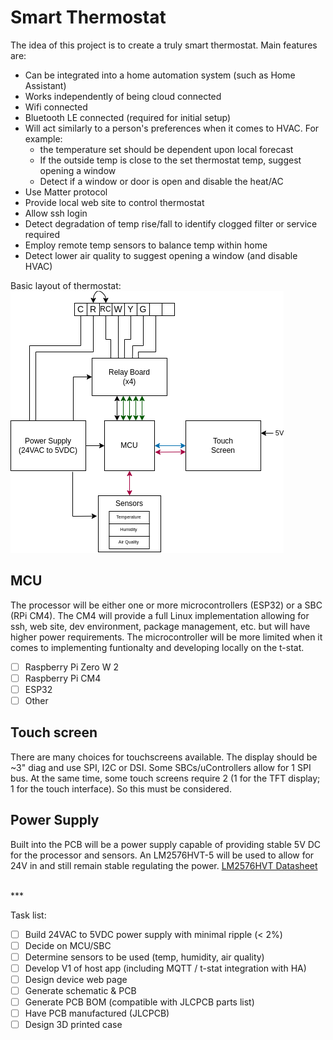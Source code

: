 # Smart Thermostat

The idea of this project is to create a truly smart thermostat.
Main features are:

* Can be integrated into a home automation system (such as Home Assistant)
* Works independently of being cloud connected
* Wifi connected
* Bluetooth LE connected (required for initial setup)
* Will act similarly to a person's preferences when it comes to HVAC. For example:
    * the temperature set should be dependent upon local forecast
    * If the outside temp is close to the set thermostat temp, suggest opening a window
    * Detect if a window or door is open and disable the heat/AC
* Use Matter protocol
* Provide local web site to control thermostat
* Allow ssh login
* Detect degradation of temp rise/fall to identify clogged filter or service required
* Employ remote temp sensors to balance temp within home
* Detect lower air quality to suggest opening a window (and disable HVAC)

Basic layout of thermostat:
<img src="./Block%20Diagram.drawio.png">

## MCU

The processor will be either one or more microcontrollers (ESP32) or a SBC (RPi CM4). The CM4 will provide a full Linux implementation allowing for ssh, web site, dev environment, package management, etc. but will have higher power requirements. The microcontroller will be more limited when it comes to implementing funtionalty and developing locally on the t-stat.

* [ ] Raspberry Pi Zero W 2
* [ ] Raspberry Pi CM4
* [ ] ESP32
* [ ] Other

## Touch screen

There are many choices for touchscreens available. The display should be \~3" diag and use SPI, I2C or DSI. Some SBCs/uControllers allow for 1 SPI bus. At the same time, some touch screens require 2 (1 for the TFT display; 1 for the touch interface). So this must be considered. 

## Power Supply

Built into the PCB will be a power supply capable of providing stable 5V DC for the processor and sensors. An LM2576HVT-5 will be used to allow for 24V in and still remain stable regulating the power.
[LM2576HVT Datasheet](https://www.ti.com/general/docs/suppproductinfo.tsp?distId=10&gotoUrl=https%3A%2F%2Fwww.ti.com%2Flit%2Fgpn%2Flm2576hv)

<br>
***

Task list:

* [ ] Build 24VAC to 5VDC power supply with minimal ripple (< 2%)
* [ ] Decide on MCU/SBC
* [ ] Determine sensors to be used (temp, humidity, air quality)
* [ ] Develop V1 of host app (including MQTT / t-stat integration with HA)
* [ ] Design device web page
* [ ] Generate schematic & PCB
* [ ] Generate PCB BOM (compatible with JLCPCB parts list)
* [ ] Have PCB manufactured (JLCPCB)
* [ ] Design 3D printed case